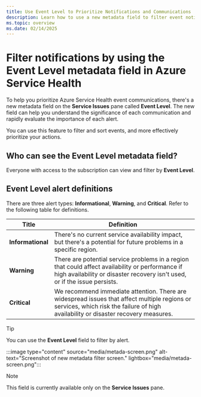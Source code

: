 ```yaml
---
title: Use Event Level to Prioritize Notifications and Communications
description: Learn how to use a new metadata field to filter event notifications in Azure Service Health.
ms.topic: overview
ms.date: 02/14/2025
---
```


# Filter notifications by using the Event Level metadata field in Azure Service Health 

To help you prioritize Azure Service Health event communications, there's a new metadata field on the **Service Issues** pane called **Event Level**. The new field can help you understand the significance of each communication and rapidly evaluate the importance of each alert.

You can use this feature to filter and sort events, and more effectively prioritize your actions.

## Who can see the Event Level metadata field?
Everyone with access to the subscription can view and filter by **Event Level**.

## Event Level alert definitions

There are three alert types: **Informational**, **Warning**, and **Critical**. Refer to the following table for definitions.

|Title|Definition|
|-----|-----|
|**Informational**|There's no current service availability impact, but there's a potential for future problems in a specific region.|
|**Warning**|There are potential service problems in a region that could affect availability or performance if high availability or disaster recovery isn't used, or if the issue persists.|
|**Critical**|We recommend immediate attention. There are widespread issues that affect multiple regions or services, which risk the failure of high availability or disaster recovery measures.|

> [!TIP]
> You can use the **Event Level** field to filter by alert.

:::image type="content" source="media/metada-screen.png" alt-text="Screenshot of new metadata filter screen." lightbox="media/metada-screen.png":::

> [!NOTE]
> This field is currently available only on the **Service Issues** pane.
